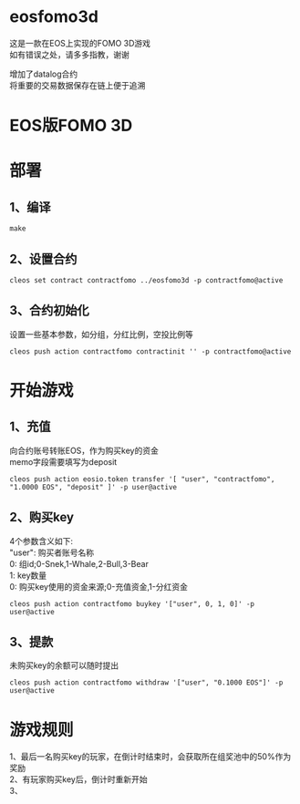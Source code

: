 # eosfomo3d

这是一款在EOS上实现的FOMO 3D游戏  
如有错误之处，请多多指教，谢谢  

增加了datalog合约  
将重要的交易数据保存在链上便于追溯  

# EOS版FOMO 3D

# 部署
## 1、编译
```
make
```
## 2、设置合约
```
cleos set contract contractfomo ../eosfomo3d -p contractfomo@active
```
## 3、合约初始化
设置一些基本参数，如分组，分红比例，空投比例等  
```
cleos push action contractfomo contractinit '' -p contractfomo@active
```

# 开始游戏
## 1、充值
向合约账号转账EOS，作为购买key的资金  
memo字段需要填写为deposit  
```
cleos push action eosio.token transfer '[ "user", "contractfomo", "1.0000 EOS", "deposit" ]' -p user@active
```
## 2、购买key
4个参数含义如下:  
"user": 购买者账号名称  
0: 组id;0-Snek,1-Whale,2-Bull,3-Bear  
1: key数量  
0: 购买key使用的资金来源;0-充值资金,1-分红资金 
```
cleos push action contractfomo buykey '["user", 0, 1, 0]' -p user@active
```

## 3、提款
未购买key的余额可以随时提出  
```
cleos push action contractfomo withdraw '["user", "0.1000 EOS"]' -p user@active
```

# 游戏规则
1、最后一名购买key的玩家，在倒计时结束时，会获取所在组奖池中的50%作为奖励  
2、有玩家购买key后，倒计时重新开始  
3、  
